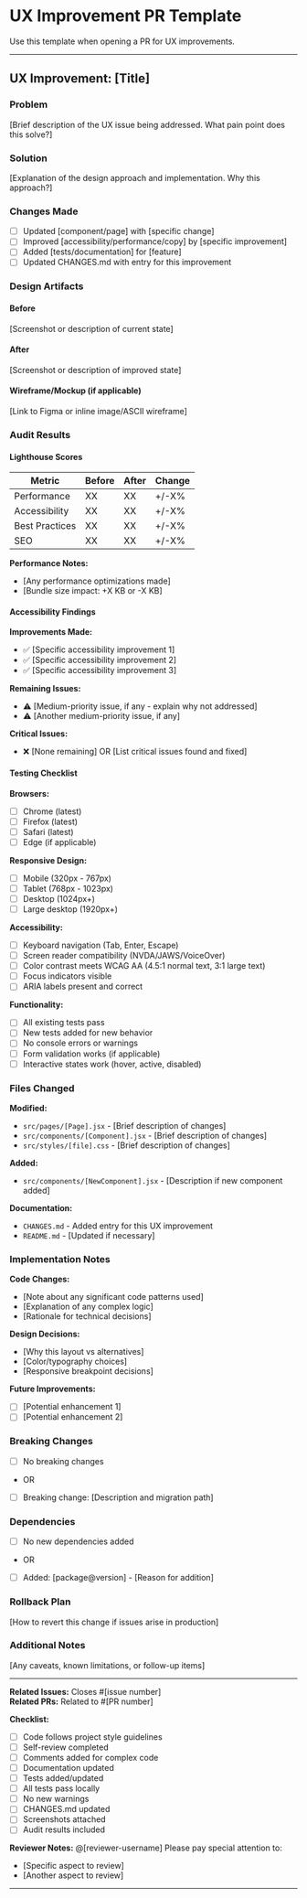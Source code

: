 # UX Improvement PR Template

Use this template when opening a PR for UX improvements.

---

## UX Improvement: [Title]

### Problem
[Brief description of the UX issue being addressed. What pain point does this solve?]

### Solution
[Explanation of the design approach and implementation. Why this approach?]

### Changes Made
- [ ] Updated [component/page] with [specific change]
- [ ] Improved [accessibility/performance/copy] by [specific improvement]
- [ ] Added [tests/documentation] for [feature]
- [ ] Updated CHANGES.md with entry for this improvement

### Design Artifacts

#### Before
[Screenshot or description of current state]

#### After
[Screenshot or description of improved state]

#### Wireframe/Mockup (if applicable)
[Link to Figma or inline image/ASCII wireframe]

### Audit Results

#### Lighthouse Scores

| Metric | Before | After | Change |
|--------|--------|-------|--------|
| Performance | XX | XX | +/-X% |
| Accessibility | XX | XX | +/-X% |
| Best Practices | XX | XX | +/-X% |
| SEO | XX | XX | +/-X% |

**Performance Notes:**
- [Any performance optimizations made]
- [Bundle size impact: +X KB or -X KB]

#### Accessibility Findings

**Improvements Made:**
- ✅ [Specific accessibility improvement 1]
- ✅ [Specific accessibility improvement 2]
- ✅ [Specific accessibility improvement 3]

**Remaining Issues:**
- ⚠️ [Medium-priority issue, if any - explain why not addressed]
- ⚠️ [Another medium-priority issue, if any]

**Critical Issues:**
- ❌ [None remaining] OR [List critical issues found and fixed]

#### Testing Checklist

**Browsers:**
- [ ] Chrome (latest)
- [ ] Firefox (latest)
- [ ] Safari (latest)
- [ ] Edge (if applicable)

**Responsive Design:**
- [ ] Mobile (320px - 767px)
- [ ] Tablet (768px - 1023px)
- [ ] Desktop (1024px+)
- [ ] Large desktop (1920px+)

**Accessibility:**
- [ ] Keyboard navigation (Tab, Enter, Escape)
- [ ] Screen reader compatibility (NVDA/JAWS/VoiceOver)
- [ ] Color contrast meets WCAG AA (4.5:1 normal text, 3:1 large text)
- [ ] Focus indicators visible
- [ ] ARIA labels present and correct

**Functionality:**
- [ ] All existing tests pass
- [ ] New tests added for new behavior
- [ ] No console errors or warnings
- [ ] Form validation works (if applicable)
- [ ] Interactive states work (hover, active, disabled)

### Files Changed

**Modified:**
- `src/pages/[Page].jsx` - [Brief description of changes]
- `src/components/[Component].jsx` - [Brief description of changes]
- `src/styles/[file].css` - [Brief description of changes]

**Added:**
- `src/components/[NewComponent].jsx` - [Description if new component added]

**Documentation:**
- `CHANGES.md` - Added entry for this UX improvement
- `README.md` - [Updated if necessary]

### Implementation Notes

**Code Changes:**
- [Note about any significant code patterns used]
- [Explanation of any complex logic]
- [Rationale for technical decisions]

**Design Decisions:**
- [Why this layout vs alternatives]
- [Color/typography choices]
- [Responsive breakpoint decisions]

**Future Improvements:**
- [ ] [Potential enhancement 1]
- [ ] [Potential enhancement 2]

### Breaking Changes
- [ ] No breaking changes
- OR
- [ ] Breaking change: [Description and migration path]

### Dependencies
- [ ] No new dependencies added
- OR
- [ ] Added: [package@version] - [Reason for addition]

### Rollback Plan
[How to revert this change if issues arise in production]

### Additional Notes
[Any caveats, known limitations, or follow-up items]

---

**Related Issues:** Closes #[issue number]  
**Related PRs:** Related to #[PR number]

**Checklist:**
- [ ] Code follows project style guidelines
- [ ] Self-review completed
- [ ] Comments added for complex code
- [ ] Documentation updated
- [ ] Tests added/updated
- [ ] All tests pass locally
- [ ] No new warnings
- [ ] CHANGES.md updated
- [ ] Screenshots attached
- [ ] Audit results included

**Reviewer Notes:**
@[reviewer-username] Please pay special attention to:
- [Specific aspect to review]
- [Another aspect to review]

---

<!-- 
This template is maintained by the UX Designer Agent.
Location: .github/agents/templates/pr_template.md
Version: 1.0
Last Updated: 2025-10-17
-->
